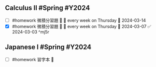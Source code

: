 ## Calculus II #Spring #Y2024 
- [ ] #homework 微積分習題 🔼 🔁 every week on Thursday 📅 2024-03-14
- [x] #homework 微積分習題 🔼 🔁 every week on Thursday 📅 2024-03-07 ✅ 2024-03-03 ^mj5r

## Japanese I #Spring #Y2024 
- [ ] #homework 習字本 🔽 

